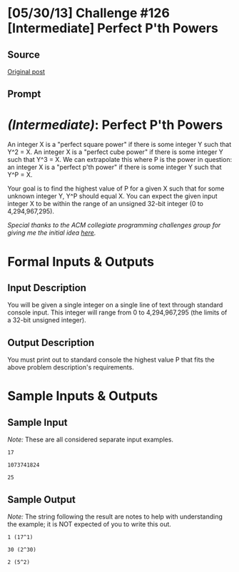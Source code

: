 # [05/30/13] Challenge #126 [Intermediate] Perfect P'th Powers

## Source

[Original post](https://old.reddit.com/r/dailyprogrammer/comments/1fcpnx/053013_challenge_126_intermediate_perfect_pth/)

## Prompt

# [](#IntermediateIcon) *(Intermediate)*: Perfect P'th Powers

An integer X is a "perfect square power" if there is some integer Y such that Y^2 = X. An integer X is a "perfect cube power" if there is some integer Y such that Y^3 = X. We can extrapolate this where P is the power in question: an integer X is a "perfect p'th power" if there is some integer Y such that Y^P = X.

Your goal is to find the highest value of P for a given X such that for some unknown integer Y, Y^P should equal X. You can expect the given input integer X to be within the range of an unsigned 32-bit integer (0 to 4,294,967,295).

*Special thanks to the ACM collegiate programming challenges group for giving me the initial idea [here](http://uva.onlinejudge.org/index.php?option=onlinejudge&page=show_problem&problem=1563).*

# Formal Inputs & Outputs
## Input Description

You will be given a single integer on a single line of text through standard console input. This integer will range from 0 to 4,294,967,295 (the limits of a 32-bit unsigned integer).

## Output Description

You must print out to standard console the highest value P that fits the above problem description's requirements.

# Sample Inputs & Outputs
## Sample Input

*Note:* These are all considered separate input examples.

    17

    1073741824

    25

## Sample Output

*Note:* The string following the result are notes to help with understanding the example; it is NOT expected of you to write this out.

    1 (17^1)

    30 (2^30)

    2 (5^2)
